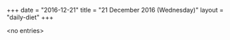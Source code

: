 +++
date = "2016-12-21"
title = "21 December 2016 (Wednesday)"
layout = "daily-diet"
+++


\<no entries\>
